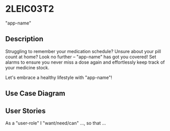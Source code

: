 # 2LEIC03T2
"app-name"

## Description
Struggling to remember your medication schedule? Unsure about your pill count at home? Look no further – "app-name" has got you covered! Set alarms to ensure you never miss a dose again and effortlessly keep track of your medicine stock. 

Let's embrace a healthy lifestyle with "app-name"!

## Use Case Diagram

## User Stories
As a "user-role" I "want/need/can" ..., so that ...
